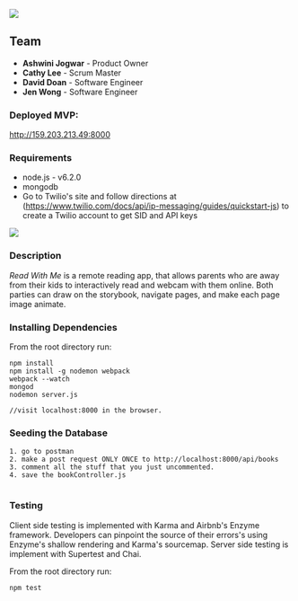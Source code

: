 ![](https://github.com/jenjwong/Read-With-Me/blob/master/client/assets/readwithme-logo.png)
## Team
* **Ashwini Jogwar** - Product Owner
* **Cathy Lee** - Scrum Master
* **David Doan** - Software Engineer
* **Jen Wong** - Software Engineer

### Deployed MVP:
http://159.203.213.49:8000

### Requirements
* node.js - v6.2.0
* mongodb
* Go to Twilio's site and follow directions at (https://www.twilio.com/docs/api/ip-messaging/guides/quickstart-js) to create a Twilio account to get SID and API keys
 
![](https://github.com/jenjwong/Read-With-Me/blob/master/documentation/screenshot.png)

### Description
*Read With Me* is a remote reading app, that allows parents who are away from their kids to interactively read and webcam with them online. Both parties can draw on the storybook, navigate pages, and make each page image animate.

### Installing Dependencies

From the root directory run:
```
npm install
npm install -g nodemon webpack
webpack --watch
mongod
nodemon server.js

//visit localhost:8000 in the browser.

```
### Seeding the Database
```
1. go to postman
2. make a post request ONLY ONCE to http://localhost:8000/api/books
3. comment all the stuff that you just uncommented.
4. save the bookController.js


```
### Testing
Client side testing is implemented with Karma and Airbnb's Enzyme framework. Developers can pinpoint the source of their errors's using Enzyme's shallow rendering and Karma's sourcemap. Server side testing is implement with Supertest and Chai.


From the root directory run:
```
npm test
